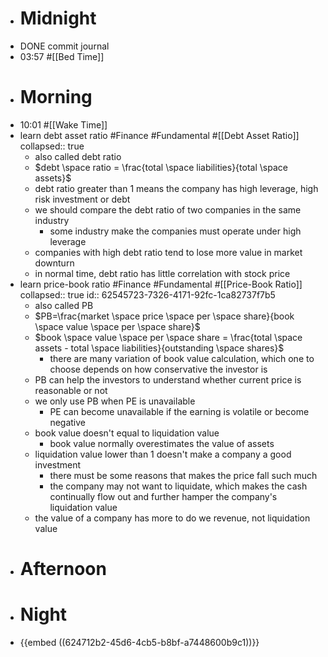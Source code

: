 - # Midnight
- DONE commit journal
- 03:57 #[[Bed Time]]
- # Morning
- 10:01 #[[Wake Time]]
- learn debt asset ratio #Finance #Fundamental #[[Debt Asset Ratio]]
  collapsed:: true
	- also called debt ratio
	- $debt \space ratio = \frac{total \space liabilities}{total \space assets}$
	- debt ratio greater than 1 means the company has high leverage, high risk investment or debt
	- we should compare the debt ratio of two companies in the same industry
		- some industry make the companies must operate under high leverage
	- companies with high debt ratio tend to lose more value in market downturn
	- in normal time, debt ratio has little correlation with stock price
- learn price-book ratio #Finance #Fundamental #[[Price-Book Ratio]]
  collapsed:: true
  id:: 62545723-7326-4171-92fc-1ca82737f7b5
	- also called PB
	- $PB=\frac{market \space price \space per \space share}{book \space value \space per \space share}$
	- $book \space value \space per \space share = \frac{total \space assets - total \space liabilities}{outstanding \space shares}$
		- there are many variation of book value calculation, which one to choose depends on how conservative the investor is
	- PB can help the investors to understand whether current price is reasonable or not
	- we only use PB when PE is unavailable
		- PE can become unavailable if the earning is volatile or become negative
	- book value doesn't equal to liquidation value
		- book value normally overestimates the value of assets
	- liquidation value lower than 1 doesn't make a company a good investment
		- there must be some reasons that makes the price fall such much
		- the company may not want to liquidate, which makes the cash continually flow out and further hamper the company's liquidation value
	- the value of a company has more to do we revenue, not liquidation value
- # Afternoon
- # Night
- {{embed ((624712b2-45d6-4cb5-b8bf-a7448600b9c1))}}